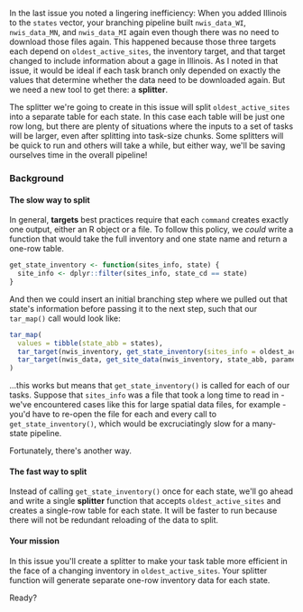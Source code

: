 In the last issue you noted a lingering inefficiency: When you added Illinois to the `states` vector, your branching pipeline built `nwis_data_WI`, `nwis_data_MN`, and `nwis_data_MI` again even though there was no need to download those files again. This happened because those three targets each depend on `oldest_active_sites`, the inventory target, and that target changed to include information about a gage in Illinois. As I noted in that issue, it would be ideal if each task branch only depended on exactly the values that determine whether the data need to be downloaded again. But we need a new tool to get there: a **splitter**.

The splitter we're going to create in this issue will split `oldest_active_sites` into a separate table for each state. In this case each table will be just one row long, but there are plenty of situations where the inputs to a set of tasks will be larger, even after splitting into task-size chunks. Some splitters will be quick to run and others will take a while, but either way, we'll be saving ourselves time in the overall pipeline!

### Background

#### The slow way to split

In general, **targets** best practices require that each `command` creates exactly one output, either an R object or a file. To follow this policy, we *could* write a function that would take the full inventory and one state name and return a one-row table.
```r
get_state_inventory <- function(sites_info, state) {
  site_info <- dplyr::filter(sites_info, state_cd == state)
}
```
And then we could insert an initial branching step where we pulled out that state's information before passing it to the next step, such that our `tar_map()` call would look like:
```r
tar_map(
  values = tibble(state_abb = states),
  tar_target(nwis_inventory, get_state_inventory(sites_info = oldest_active_sites, state_abb)),
  tar_target(nwis_data, get_site_data(nwis_inventory, state_abb, parameter))
)
```
...this works but means that `get_state_inventory()` is called for each of our tasks. Suppose that `sites_info` was a file that took a long time to read in - we've encountered cases like this for large spatial data files, for example - you'd have to re-open the file for each and every call to `get_state_inventory()`, which would be excruciatingly slow for a many-state pipeline.

Fortunately, there's another way.

#### The fast way to split

Instead of calling `get_state_inventory()` once for each state, we'll go ahead and write a single **splitter** function that accepts `oldest_active_sites` and creates a single-row table for each state. It will be faster to run because there will not be redundant reloading of the data to split. 

#### Your mission

In this issue you'll create a splitter to make your task table more efficient in the face of a changing inventory in `oldest_active_sites`. Your splitter function will generate separate one-row inventory data for each state.

Ready?
